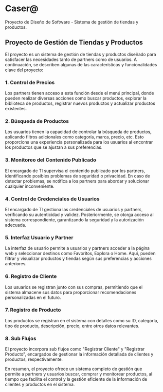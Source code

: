 # Caser@
Proyecto de Diseño de Software - Sistema de gestión de tiendas y productos.

## Proyecto de Gestión de Tiendas y Productos

El proyecto es un sistema de gestión de tiendas y productos diseñado para satisfacer las necesidades tanto de partners como de usuarios. A continuación, se describen algunas de las características y funcionalidades clave del proyecto:

### 1. Control de Precios
Los partners tienen acceso a esta función desde el menú principal, donde pueden realizar diversas acciones como buscar productos, explorar la biblioteca de productos, registrar nuevos productos y actualizar productos existentes.

### 2. Búsqueda de Productos
Los usuarios tienen la capacidad de controlar la búsqueda de productos, aplicando filtros adicionales como categoría, marca, precio, etc. Esto proporciona una experiencia personalizada para los usuarios al encontrar los productos que se ajustan a sus preferencias.

### 3. Monitoreo del Contenido Publicado
El encargado de TI supervisa el contenido publicado por los partners, identificando posibles problemas de seguridad o privacidad. En caso de detectar problemas, se notifica a los partners para abordar y solucionar cualquier inconveniente.

### 4. Control de Credenciales de Usuarios
El encargado de TI gestiona las credenciales de usuarios y partners, verificando su autenticidad y validez. Posteriormente, se otorga acceso al sistema correspondiente, garantizando la seguridad y la autorización adecuada.

### 5. Interfaz Usuario y Partner
La interfaz de usuario permite a usuarios y partners acceder a la página web y seleccionar destinos como Favoritos, Explora o Home. Aquí, pueden filtrar y visualizar productos y tiendas según sus preferencias y acciones anteriores.

### 6. Registro de Cliente
Los usuarios se registran junto con sus compras, permitiendo que el sistema almacene sus datos para proporcionar recomendaciones personalizadas en el futuro.

### 7. Registro de Producto
Los productos se registran en el sistema con detalles como su ID, categoría, tipo de producto, descripción, precio, entre otros datos relevantes.

### 8. Sub Flujos
El proyecto incorpora sub flujos como "Registrar Cliente" y "Registrar Producto", encargados de gestionar la información detallada de clientes y productos, respectivamente.

En resumen, el proyecto ofrece un sistema completo de gestión que permite a partners y usuarios buscar, comprar y monitorear productos, al tiempo que facilita el control y la gestión eficiente de la información de clientes y productos en el sistema.
